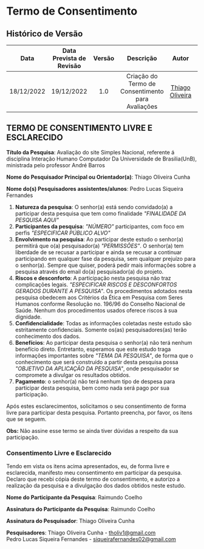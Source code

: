 # Termo de Consentimento
## Histórico de Versão

|Data|Data Prevista de Revisão|Versão|Descrição|Autor|Revisor|
| :----------: |:----------:| :------: | :-----------: | :---------: |:---------: |
|18/12/2022|19/12/2022|1.0|Criação do Termo de Consentimento para Avaliações| [Thiago Oliveira](https://github.com/Thiab394)|-|

## TERMO DE CONSENTIMENTO LIVRE E ESCLARECIDO

**Título da Pesquisa**: Avaliação do site Simples Nacional, referente á disciplina Interação Humano Computador Da Universidade de Brasilia(UnB),
ministrada pelo professor André Barros

**Nome do Pesquisador Principal ou Orientador(a)**: Thiago Oliveira Cunha

**Nome do(s) Pesquisadores assistentes/alunos**: Pedro Lucas Siqueira Fernandes

1.	**Natureza da pesquisa**: O senhor(a) está sendo convidado(a) a participar desta pesquisa que tem como finalidade *"FINALIDADE DA PESQUISA AQUI"*
2.	**Participantes da pesquisa**: *"NÚMERO"* participantes, com foco em perfis *"ESPECIFICAR PÚBLICO ALVO"*
3.	**Envolvimento na pesquisa**: Ao participar deste estudo o senhor(a) permitirá que o(a) pesquisador(a) *"PERMISSÕES"*. O senhor(a) tem liberdade de se recusar a participar e ainda se recusar a continuar participando em qualquer fase da pesquisa, sem qualquer prejuízo para o senhor(a). Sempre que quiser, poderá pedir mais informações sobre a pesquisa através do email do(a) pesquisador(a) do projeto.
5.	**Riscos e desconforto**: A participação nesta pesquisa não traz complicações legais. *"ESPECIFICAR RISCOS E DESCONFORTOS GERADOS DURANTE A PESQUISA"*. Os procedimentos adotados nesta pesquisa obedecem aos Critérios da Ética em Pesquisa com Seres Humanos conforme Resolução no. 196/96 do Conselho Nacional de Saúde. Nenhum dos procedimentos usados oferece riscos à sua dignidade.
6.	**Confidencialidade**: Todas as informações coletadas neste estudo são estritamente confidenciais. Somente os(as) pesquisadores(as) terão conhecimento dos dados.
7.	**Benefícios**: Ao participar desta pesquisa o senhor(a) não terá nenhum benefício direto. Entretanto, esperamos que este estudo traga informações importantes sobre *"TEMA DA PESQUISA"*, de forma que o conhecimento que será construído a partir desta pesquisa possa *"OBJETIVO DA APLICAÇÃO DA PESQUISA"*, onde pesquisador se compromete a divulgar os resultados obtidos. 
8.	**Pagamento**: o senhor(a) não terá nenhum tipo de despesa para participar desta pesquisa, bem como nada será pago por sua participação.

Após estes esclarecimentos, solicitamos o seu consentimento de forma livre para participar desta pesquisa. Portanto preencha, por favor, os itens que se seguem.

**Obs:** Não assine esse termo se ainda tiver dúvidas a respeito da sua participação.

### Consentimento Livre e Esclarecido
Tendo em vista os itens acima apresentados, eu, de forma livre e esclarecida, manifesto meu consentimento em participar da pesquisa. Declaro que recebi cópia deste termo de consentimento, e autorizo a realização da pesquisa e a divulgação dos dados obtidos neste estudo.

**Nome do Participante da Pesquisa**: Raimundo Coelho

**Assinatura do Participante da Pesquisa**: Raimundo Coelho

**Assinatura do Pesquisador**: Thiago Oliveira Cunha

<!-- Para colocar a assinatura, peça para a pessoa assinar ou assine no papel, tire foto e coloque aqui a foto -->


**Pesquisadores**: Thiago Oliveira Cunha - tholiv1@gmail.com <br>Pedro Lucas Siqueira Fernandes - siqueirafernandes02@gmail.com 
